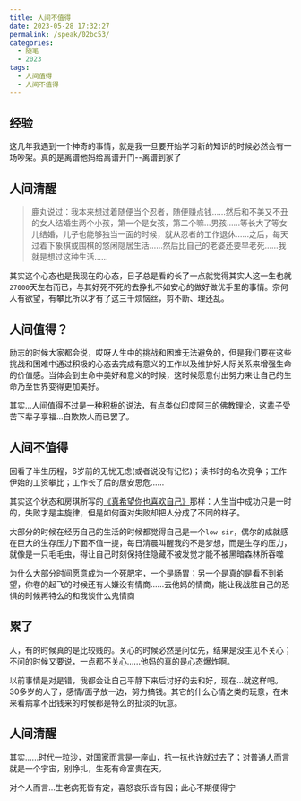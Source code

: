 ```yaml
---
title: 人间不值得
date: 2023-05-28 17:32:27
permalink: /speak/02bc53/
categories:
  - 随笔
  - 2023
tags:
  - 人间值得
  - 人间不值得
---
```


## 经验

这几年我遇到一个神奇的事情，就是我一旦要开始学习新的知识的时候必然会有一场吵架。真的是离谱他妈给离谱开门--离谱到家了

<!-- more -->

<InArticleAdsense
    data-ad-client="ca-pub-1725717718088510"
    data-ad-slot="4281148213">
</InArticleAdsense>

## 人间清醒

> 鹿丸说过：我本来想过着随便当个忍者，随便赚点钱……然后和不美又不丑的女人结婚生两个小孩，第一个是女孩，第二个嘛…男孩……等长大了等女儿结婚，儿子也能够独当一面的时候，就从忍者的工作退休……之后，每天过着下象棋或围棋的悠闲隐居生活……然后比自己的老婆还要早老死……我就是想过这种生活……

其实这个心态也是我现在的心态，日子总是看的长了一点就觉得其实人这一生也就`27000`天左右而已，与其好死不死的去挣扎不如安心的做好做优手里的事情。奈何人有欲望，有攀比所以才有了这三千烦恼丝，剪不断、理还乱。

## 人间值得？

励志的时候大家都会说，哎呀人生中的挑战和困难无法避免的，但是我们要在这些挑战和困难中通过积极的心态去完成有意义的工作以及维护好人际关系来增强生命的价值感。当体会到生命中美好和意义的时候，这时候愿意付出努力来让自己的生命乃至世界变得更加美好。

其实...人间值得不过是一种积极的说法，有点类似印度阿三的佛教理论，这辈子受苦下辈子享福...自欺欺人而已罢了。

## 人间不值得

回看了半生历程，6岁前的无忧无虑(或者说没有记忆)；读书时的名次竞争；工作伊始的工资攀比；工作长了后的居安思危......

其实这个状态和房琪所写的[《真希望你也喜欢自己》](https://xingcxb.com/read/e116bf/)那样：人生当中成功只是一时的，失败才是主旋律，但是如何面对失败却把人分成了不同的样子。

大部分的时候在经历自己的生活的时候都觉得自己是一个`low sir`，偶尔的成就感在巨大的生存压力下面不值一提，每日清晨叫醒我的不是梦想，而是生存的压力，就像是一只毛毛虫，得让自己时刻保持住隐藏不被发觉才能不被黑暗森林所吞噬

为什么大部分时间愿意成为一个死肥宅，一个是肠胃；另一个是真的是看不到希望，你卷的起飞的时候还有人嫌没有情商......去他妈的情商，能让我战胜自己的恐惧的时候再特么的和我谈什么鬼情商

## 累了

人，有的时候真的是比较贱的。关心的时候必然是问优先，结果是没主见不关心；不问的时候又要说，一点都不关心......他妈的真的是心态爆炸啊。

以前事情是对是错，我都会让自己平静下来后讨好的去和好，现在...就这样吧。30多岁的人了，感情/面子放一边，努力搞钱。其它的什么心情之类的玩意，在未来看病拿不出钱来的时候都是特么的扯淡的玩意。

## 人间清醒

其实......时代一粒沙，对国家而言是一座山，抗一抗也许就过去了；对普通人而言就是一个宇宙，别挣扎，生死有命富贵在天。

对个人而言...生老病死皆有定，喜怒哀乐皆有因；此心不期便得宁



